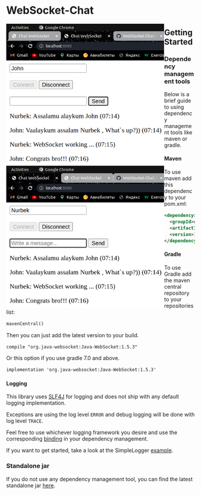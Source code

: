 # WebSocket-Chat
 <img align="left" src="https://github.com/AkhmatovNurbek/WebSocket-Chat/blob/master/src/main/resources/img_1.png" alt="java" height="380px"/>
  <img align="left" src="https://github.com/AkhmatovNurbek/WebSocket-Chat/blob/master/src/main/resources/img.png" alt="java1" height="380px"/> 

 
 

## Getting Started

### Dependency management tools

Below is a brief guide to using dependency management tools like maven or gradle.

#### Maven
To use maven add this dependency to your pom.xml:
```xml
<dependency>
  <groupId>org.java-websocket</groupId>
  <artifactId>Java-WebSocket</artifactId>
  <version>1.5.3</version>
</dependency>
```

#### Gradle
To use Gradle add the maven central repository to your repositories list:
```xml
mavenCentral()
```
Then you can just add the latest version to your build.
```xml
compile "org.java-websocket:Java-WebSocket:1.5.3"
```
Or this option if you use gradle 7.0 and above.
```xml
implementation 'org.java-websocket:Java-WebSocket:1.5.3'
```

#### Logging

This library uses [SLF4J](https://www.slf4j.org/) for logging and does not ship with any default logging implementation.

Exceptions are using the log level `ERROR` and debug logging will be done with log level `TRACE`.

Feel free to use whichever logging framework you desire and use the corresponding [binding](https://mvnrepository.com/artifact/org.slf4j) in your dependency management.

If you want to get started, take a look at the SimpleLogger [example](https://github.com/TooTallNate/Java-WebSocket/wiki/SimpleLogger-example).

### Standalone jar

If you do not use any dependency management tool, you can find the latest standalone jar [here](https://github.com/TooTallNate/Java-WebSocket/releases/latest).
